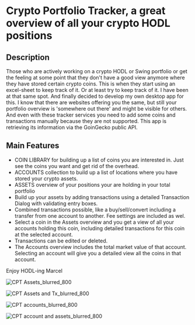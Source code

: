 <!-- markdownlint-disable -->

# Crypto Portfolio Tracker, a great overview of all your crypto HODL positions

## Description
Those who are actively working on a crypto HODL or Swing portfolio or get the feeling at some point that they don't have a good view anymore where they have stored certain crypto coins. This is when they start using an excel-sheet to keep track of it. Or at least try to keep track of it.
I have been at that same spot. And finally decided to develop my own desktop app for this. I know that there are websites offering you the same, but still your portfolio overview is 'somewhere out there' and might be visible for others. And even with these tracker services you need to add some coins and transactions manually because they are not supported.
This app is retrieving its information via the GoinGecko public API.

## Main Features
* COIN LIBRARY for building up a list of coins you are interested in. Just see the coins you want and get rid of the overhead.
* ACCOUNTS collection to build up a list of locations where you have stored your crypto assets.
* ASSETS overview of your positions your are holding in your total portfolio
* Build up your assets by adding transactions using a detailed Transaction Dialog with validating entry boxes.
* Combined transactions possible, like a buy/sell/convert including a transfer from one account to another. Fee settings are included as wel.
* Select a coin in the Assets overview and you get a view of all your accounts holding this coin, including detailed transactions for this coin at the selected account.
* Transactions can be edited or deleted.
* The Accounts overview includes the total market value of that account. Selecting an account will give you a detailed view all the coins in that account.

Enjoy HODL-ing
Marcel

![CPT Assets_blurred_800](https://github.com/Marcel-OSFT/CryptoPortfolioTracker/assets/141166641/b7155ba5-184a-4d84-aa89-6d624a3c3d5b)

![CPT Assets and Tx_blurred_800](https://github.com/Marcel-OSFT/CryptoPortfolioTracker/assets/141166641/b5597c08-4bc9-480c-b329-0279acca2bb3)

![CPT accounts_blurred_800](https://github.com/Marcel-OSFT/CryptoPortfolioTracker/assets/141166641/57bc1e9f-2ce1-499d-86dd-384484c6d6bd)

![CPT account and assets_blurred_800](https://github.com/Marcel-OSFT/CryptoPortfolioTracker/assets/141166641/7cf004fe-4bbc-4458-bfe2-d3da477c65e8)



